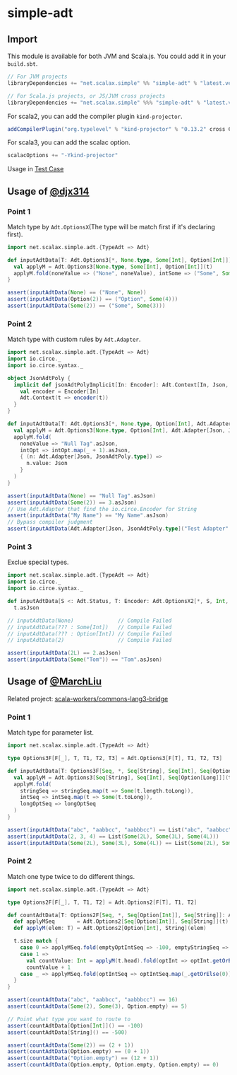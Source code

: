 # simple-adt

## Import
This module is available for both JVM and Scala.js. You could add it in your `build.sbt`.
``` sbt
// For JVM projects
libraryDependencies += "net.scalax.simple" %% "simple-adt" % "latest.version"
```
``` sbt
// For Scala.js projects, or JS/JVM cross projects
libraryDependencies += "net.scalax.simple" %%% "simple-adt" % "latest.version"
```
For scala2, you can add the compiler plugin `kind-projector`.
``` sbt
addCompilerPlugin("org.typelevel" % "kind-projector" % "0.13.2" cross CrossVersion.full)
```
For scala3, you can add the scalac option.
``` sbt
scalacOptions += "-Ykind-projector"
```

Usage in [Test Case](./core/shared/src/test/scala-no-js/net/scalax/simple/adt/test/TestCaseForDoc.scala)
## Usage of [@djx314](https://github.com/djx314)
### Point 1
Match type by `Adt.OptionsX`(The type will be match first if it's declaring first).
``` scala
import net.scalax.simple.adt.{TypeAdt => Adt}

def inputAdtData[T: Adt.Options3[*, None.type, Some[Int], Option[Int]]](t: T): (String, Option[Int]) = {
  val applyM = Adt.Options3[None.type, Some[Int], Option[Int]](t)
  applyM.fold(noneValue => ("None", noneValue), intSome => ("Some", Some(intSome.get + 1)), intOpt => ("Option", intOpt.map(_ + 2)))
}

assert(inputAdtData(None) == ("None", None))
assert(inputAdtData(Option(2)) == ("Option", Some(4)))
assert(inputAdtData(Some(2)) == ("Some", Some(3)))
```

### Point 2
Match type with custom rules by `Adt.Adapter`.
``` scala
import net.scalax.simple.adt.{TypeAdt => Adt}
import io.circe._
import io.circe.syntax._

object JsonAdtPoly {
  implicit def jsonAdtPolyImplicit[In: Encoder]: Adt.Context[In, Json, JsonAdtPoly.type] = {
    val encoder = Encoder[In]
    Adt.Context(t => encoder(t))
  }
}

def inputAdtData[T: Adt.Options3[*, None.type, Option[Int], Adt.Adapter[Json, JsonAdtPoly.type]]](t: T): Json = {
  val applyM = Adt.Options3[None.type, Option[Int], Adt.Adapter[Json, JsonAdtPoly.type]](t)
  applyM.fold(
    noneValue => "Null Tag".asJson,
    intOpt => intOpt.map(_ + 1).asJson,
    { (n: Adt.Adapter[Json, JsonAdtPoly.type]) =>
      n.value: Json
    }
  )
}

assert(inputAdtData(None) == "Null Tag".asJson)
assert(inputAdtData(Some(2)) == 3.asJson)
// Use Adt.Adapter that find the io.circe.Encoder for String
assert(inputAdtData("My Name") == "My Name".asJson)
// Bypass compiler judgment
assert(inputAdtData(Adt.Adapter[Json, JsonAdtPoly.type]("Test Adapter".asJson)) == "Test Adapter".asJson)
```

### Point 3
Exclue special types.
``` scala
import net.scalax.simple.adt.{TypeAdt => Adt}
import io.circe._
import io.circe.syntax._

def inputAdtData[S <: Adt.Status, T: Encoder: Adt.OptionsX2[*, S, Int, Option[Int]]](t: T)(implicit cv: S <:< Adt.Status.Failed): Json =
  t.asJson

// inputAdtData(None)              // Compile Failed
// inputAdtData(??? : Some[Int])   // Compile Failed
// inputAdtData(??? : Option[Int]) // Compile Failed
// inputAdtData(2)                 // Compile Failed

assert(inputAdtData(2L) == 2.asJson)
assert(inputAdtData(Some("Tom")) == "Tom".asJson)
```

## Usage of [@MarchLiu](https://marchliu.github.io/)
Related project: [scala-workers/commons-lang3-bridge](https://github.com/scala-workers/commons-lang3-bridge)

### Point 1
Match type for parameter list.
``` scala
import net.scalax.simple.adt.{TypeAdt => Adt}

type Options3F[F[_], T, T1, T2, T3] = Adt.Options3[F[T], T1, T2, T3]

def inputAdtData[T: Options3F[Seq, *, Seq[String], Seq[Int], Seq[Option[Long]]]](t: T*): Seq[Option[Long]] = {
  val applyM = Adt.Options3[Seq[String], Seq[Int], Seq[Option[Long]]](t)
  applyM.fold(
    stringSeq => stringSeq.map(t => Some(t.length.toLong)),
    intSeq => intSeq.map(t => Some(t.toLong)),
    longOptSeq => longOptSeq
  )
}

assert(inputAdtData("abc", "aabbcc", "aabbbcc") == List("abc", "aabbcc", "aabbbcc").map(t => Some(t.length.toLong)))
assert(inputAdtData(2, 3, 4) == List(Some(2L), Some(3L), Some(4L)))
assert(inputAdtData(Some(2L), Some(3L), Some(4L)) == List(Some(2L), Some(3L), Some(4L)))
```

### Point 2
Match one type twice to do different things.
``` scala
import net.scalax.simple.adt.{TypeAdt => Adt}

type Options2F[F[_], T, T1, T2] = Adt.Options2[F[T], T1, T2]

def countAdtData[T: Options2F[Seq, *, Seq[Option[Int]], Seq[String]]: Adt.Options2[*, Option[Int], String]](t: T*): Int = {
  def applyMSeq       = Adt.Options2[Seq[Option[Int]], Seq[String]](t)
  def applyM(elem: T) = Adt.Options2[Option[Int], String](elem)

  t.size match {
    case 0 => applyMSeq.fold(emptyOptIntSeq => -100, emptyStringSeq => -500)
    case 1 =>
      val countValue: Int = applyM(t.head).fold(optInt => optInt.getOrElse(0), str => str.length)
      countValue + 1
    case _ => applyMSeq.fold(optIntSeq => optIntSeq.map(_.getOrElse(0)).sum, strSeq => strSeq.map(_.length).sum)
  }
}

assert(countAdtData("abc", "aabbcc", "aabbbcc") == 16)
assert(countAdtData(Some(2), Some(3), Option.empty) == 5)

// Point what type you want to route to
assert(countAdtData[Option[Int]]() == -100)
assert(countAdtData[String]() == -500)

assert(countAdtData(Some(2)) == (2 + 1))
assert(countAdtData(Option.empty) == (0 + 1))
assert(countAdtData("Option.empty") == (12 + 1))
assert(countAdtData(Option.empty, Option.empty, Option.empty) == 0)
```
